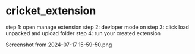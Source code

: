 # cricket_extension

step 1: open manage extension
step 2: devloper mode on
step 3: click load unpacked and upload folder
step 4: run your created extension


Screenshot from 2024-07-17 15-59-50.png